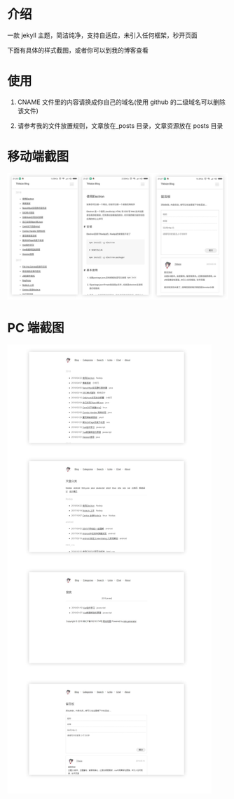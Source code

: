 # 介绍
一款 jekyll 主题，简洁纯净，支持自适应，未引入任何框架，秒开页面

下面有具体的样式截图，或者你可以到我的博客查看

# 使用

1. CNAME 文件里的内容请换成你自己的域名(使用 github 的二级域名可以删除该文件)

2. 请参考我的文件放置规则，文章放在\_posts 目录，文章资源放在 posts 目录

# 移动端截图

![mobile](static/readme/mobile.jpg)

# PC 端截图

![pc](static/readme/pc.jpg)
